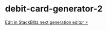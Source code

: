 # debit-card-generator-2

[Edit in StackBlitz next generation editor ⚡️](https://stackblitz.com/~/github.com/amithcabraal/debit-card-generator-2)
